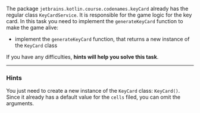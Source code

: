 The package `jetbrains.kotlin.course.codenames.keyCard` already has the regular class `KeyCardService`.
It is responsible for the game logic for the key card. 
In this task you need to implement the `generateKeyCard` function to make the game alive:

- implement the `generateKeyCard` function, that returns a new instance of the `KeyCard` class

If you have any difficulties, **hints will help you solve this task**.

----

### Hints

<div class="hint" title="New instance of a class creation">

You just need to create a new instance of the `KeyCard` class: `KeyCard()`. 
Since it already has a default value for the `cells` filed, 
you can omit the arguments.
</div>
